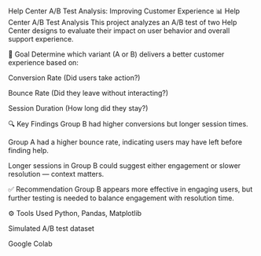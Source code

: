 Help Center A/B Test Analysis: Improving Customer Experience
📊 Help Center A/B Test Analysis
This project analyzes an A/B test of two Help Center designs to evaluate their impact on user behavior and overall support experience.

🧪 Goal
Determine which variant (A or B) delivers a better customer experience based on:

Conversion Rate (Did users take action?)

Bounce Rate (Did they leave without interacting?)

Session Duration (How long did they stay?)

🔍 Key Findings
Group B had higher conversions but longer session times.

Group A had a higher bounce rate, indicating users may have left before finding help.

Longer sessions in Group B could suggest either engagement or slower resolution — context matters.

✅ Recommendation
Group B appears more effective in engaging users, but further testing is needed to balance engagement with resolution time.

⚙️ Tools Used
Python, Pandas, Matplotlib

Simulated A/B test dataset

Google Colab
